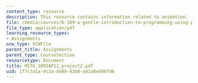 ```yaml
---
content_type: resource
description: This resource contains information related to animation.
file: /media/courses/6-189-a-gentle-introduction-to-programming-using-python-january-iap-2011/1f7c7a1adc3ade8843b0a41a8e496fd6_MIT6_189IAP11_project2.pdf
file_type: application/pdf
learning_resource_types:
- Assignments
ocw_type: OCWFile
parent_title: Assignments
parent_type: CourseSection
resourcetype: Document
title: MIT6_189IAP11_project2.pdf
uid: 1f7c7a1a-dc3a-de88-43b0-a41a8e496fd6
---
```

